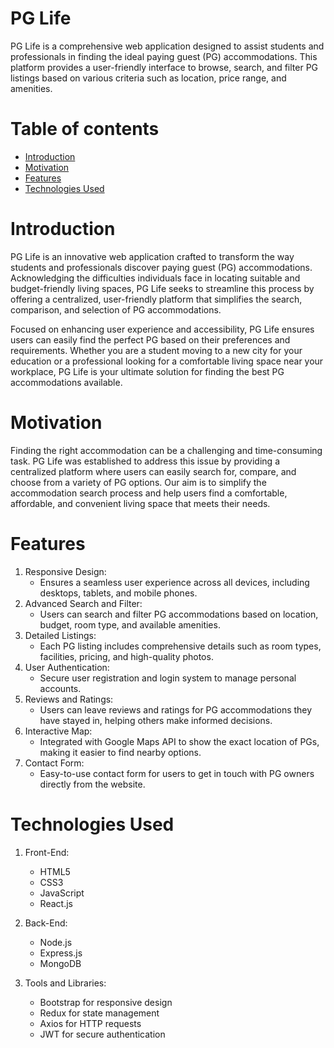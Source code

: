 # PG Life
PG Life is a comprehensive web application designed to assist students and professionals in finding the ideal paying guest (PG) accommodations. This platform provides a user-friendly interface to browse, search, and filter PG listings based on various criteria such as location, price range, and amenities.

# Table of contents
- [Introduction](#introduction)
- [Motivation](#motivation)
- [Features](#features)
- [Technologies Used](#technologies-used)

# Introduction
PG Life is an innovative web application crafted to transform the way students and professionals discover paying guest (PG) accommodations. Acknowledging the difficulties individuals face in locating suitable and budget-friendly living spaces, PG Life seeks to streamline this process by offering a centralized, user-friendly platform that simplifies the search, comparison, and selection of PG accommodations.

Focused on enhancing user experience and accessibility, PG Life ensures users can easily find the perfect PG based on their preferences and requirements. Whether you are a student moving to a new city for your education or a professional looking for a comfortable living space near your workplace, PG Life is your ultimate solution for finding the best PG accommodations available.

# Motivation
Finding the right accommodation can be a challenging and time-consuming task. PG Life was established to address this issue by providing a centralized platform where users can easily search for, compare, and choose from a variety of PG options. Our aim is to simplify the accommodation search process and help users find a comfortable, affordable, and convenient living space that meets their needs.

# Features
1. Responsive Design:
   - Ensures a seamless user experience across all devices, including desktops, tablets, and mobile phones.
2. Advanced Search and Filter:
   - Users can search and filter PG accommodations based on location, budget, room type, and available amenities.
3. Detailed Listings:
   - Each PG listing includes comprehensive details such as room types, facilities, pricing, and high-quality photos.
4. User Authentication:
   - Secure user registration and login system to manage personal accounts.
5. Reviews and Ratings:
   - Users can leave reviews and ratings for PG accommodations they have stayed in, helping others make informed decisions.
6. Interactive Map:
   - Integrated with Google Maps API to show the exact location of PGs, making it easier to find nearby options.
7. Contact Form:
   - Easy-to-use contact form for users to get in touch with PG owners directly from the website.

# Technologies Used
1. Front-End:
   - HTML5
   - CSS3
   - JavaScript
   - React.js

2. Back-End:
   - Node.js
   - Express.js
   - MongoDB

3. Tools and Libraries:
   - Bootstrap for responsive design
   - Redux for state management
   - Axios for HTTP requests
   - JWT for secure authentication

